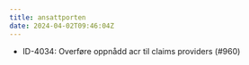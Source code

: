 ```yaml
---
title: ansattporten
date: 2024-04-02T09:46:04Z
---
```

- ID-4034: Overføre oppnådd acr til claims providers (#960)

